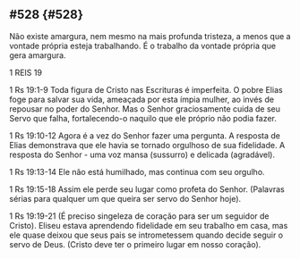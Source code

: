 ## #528 {#528}

Não existe amargura, nem mesmo na mais profunda tristeza, a menos que a vontade própria esteja trabalhando. É o trabalho da vontade própria que gera amargura.

1 REIS 19

1 Rs 19:1-9 Toda figura de Cristo nas Escrituras é imperfeita. O pobre Elias foge para salvar sua vida, ameaçada por esta ímpia mulher, ao invés de repousar no poder do Senhor. Mas o Senhor graciosamente cuida de seu Servo que falha, fortalecendo-o naquilo que ele próprio não podia fazer.

1 Rs 19:10-12 Agora é a vez do Senhor fazer uma pergunta. A resposta de Elias demonstrava que ele havia se tornado orgulhoso de sua fidelidade. A resposta do Senhor - uma voz mansa (sussurro) e delicada (agradável).

1 Rs 19:13-14 Ele não está humilhado, mas continua com seu orgulho.

1 Rs 19:15-18 Assim ele perde seu lugar como profeta do Senhor. (Palavras sérias para qualquer um que queira ser servo do Senhor hoje).

1 Rs 19:19-21 (É preciso singeleza de coração para ser um seguidor de Cristo). Eliseu estava aprendendo fidelidade em seu trabalho em casa, mas ele quase deixou que seus pais se intrometessem quando decide seguir o servo de Deus. (Cristo deve ter o primeiro lugar em nosso coração).